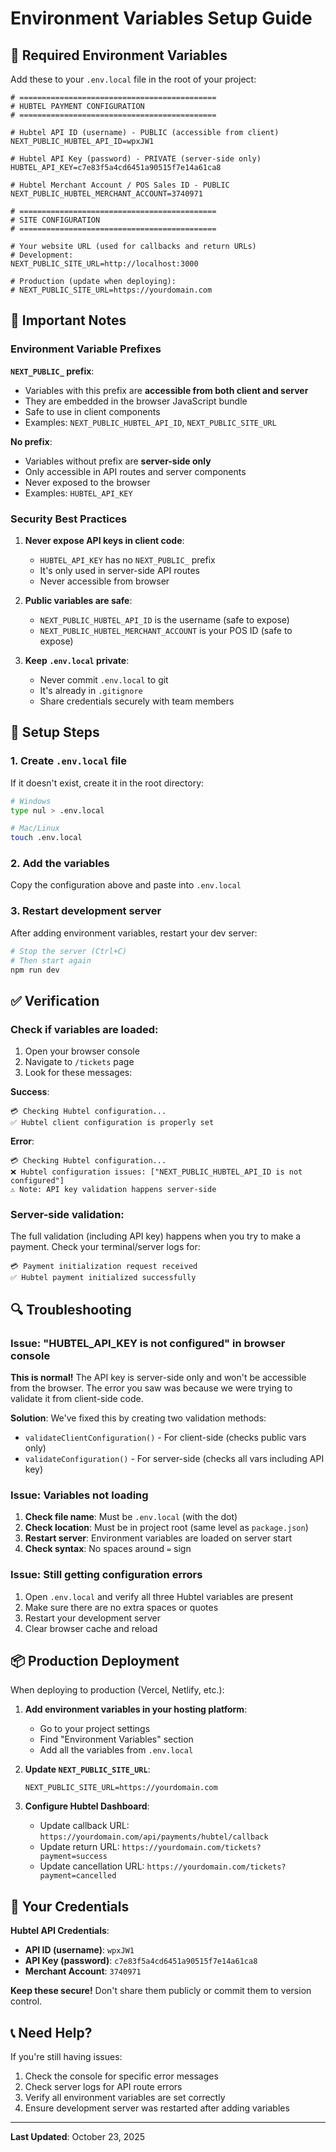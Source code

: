 # Environment Variables Setup Guide

## 🔧 Required Environment Variables

Add these to your `.env.local` file in the root of your project:

```env
# ============================================
# HUBTEL PAYMENT CONFIGURATION
# ============================================

# Hubtel API ID (username) - PUBLIC (accessible from client)
NEXT_PUBLIC_HUBTEL_API_ID=wpxJW1

# Hubtel API Key (password) - PRIVATE (server-side only)
HUBTEL_API_KEY=c7e83f5a4cd6451a90515f7e14a61ca8

# Hubtel Merchant Account / POS Sales ID - PUBLIC
NEXT_PUBLIC_HUBTEL_MERCHANT_ACCOUNT=3740971

# ============================================
# SITE CONFIGURATION
# ============================================

# Your website URL (used for callbacks and return URLs)
# Development:
NEXT_PUBLIC_SITE_URL=http://localhost:3000

# Production (update when deploying):
# NEXT_PUBLIC_SITE_URL=https://yourdomain.com
```

## 📝 Important Notes

### Environment Variable Prefixes

**`NEXT_PUBLIC_` prefix**:
- Variables with this prefix are **accessible from both client and server**
- They are embedded in the browser JavaScript bundle
- Safe to use in client components
- Examples: `NEXT_PUBLIC_HUBTEL_API_ID`, `NEXT_PUBLIC_SITE_URL`

**No prefix**:
- Variables without prefix are **server-side only**
- Only accessible in API routes and server components
- Never exposed to the browser
- Examples: `HUBTEL_API_KEY`

### Security Best Practices

1. **Never expose API keys in client code**:
   - `HUBTEL_API_KEY` has no `NEXT_PUBLIC_` prefix
   - It's only used in server-side API routes
   - Never accessible from browser

2. **Public variables are safe**:
   - `NEXT_PUBLIC_HUBTEL_API_ID` is the username (safe to expose)
   - `NEXT_PUBLIC_HUBTEL_MERCHANT_ACCOUNT` is your POS ID (safe to expose)

3. **Keep `.env.local` private**:
   - Never commit `.env.local` to git
   - It's already in `.gitignore`
   - Share credentials securely with team members

## 🚀 Setup Steps

### 1. Create `.env.local` file

If it doesn't exist, create it in the root directory:

```bash
# Windows
type nul > .env.local

# Mac/Linux
touch .env.local
```

### 2. Add the variables

Copy the configuration above and paste into `.env.local`

### 3. Restart development server

After adding environment variables, restart your dev server:

```bash
# Stop the server (Ctrl+C)
# Then start again
npm run dev
```

## ✅ Verification

### Check if variables are loaded:

1. Open your browser console
2. Navigate to `/tickets` page
3. Look for these messages:

**Success**:
```
💳 Checking Hubtel configuration...
✅ Hubtel client configuration is properly set
```

**Error**:
```
💳 Checking Hubtel configuration...
❌ Hubtel configuration issues: ["NEXT_PUBLIC_HUBTEL_API_ID is not configured"]
⚠️ Note: API key validation happens server-side
```

### Server-side validation:

The full validation (including API key) happens when you try to make a payment. Check your terminal/server logs for:

```
💳 Payment initialization request received
✅ Hubtel payment initialized successfully
```

## 🔍 Troubleshooting

### Issue: "HUBTEL_API_KEY is not configured" in browser console

**This is normal!** The API key is server-side only and won't be accessible from the browser. The error you saw was because we were trying to validate it from client-side code.

**Solution**: We've fixed this by creating two validation methods:
- `validateClientConfiguration()` - For client-side (checks public vars only)
- `validateConfiguration()` - For server-side (checks all vars including API key)

### Issue: Variables not loading

1. **Check file name**: Must be `.env.local` (with the dot)
2. **Check location**: Must be in project root (same level as `package.json`)
3. **Restart server**: Environment variables are loaded on server start
4. **Check syntax**: No spaces around `=` sign

### Issue: Still getting configuration errors

1. Open `.env.local` and verify all three Hubtel variables are present
2. Make sure there are no extra spaces or quotes
3. Restart your development server
4. Clear browser cache and reload

## 📦 Production Deployment

When deploying to production (Vercel, Netlify, etc.):

1. **Add environment variables in your hosting platform**:
   - Go to your project settings
   - Find "Environment Variables" section
   - Add all the variables from `.env.local`

2. **Update `NEXT_PUBLIC_SITE_URL`**:
   ```env
   NEXT_PUBLIC_SITE_URL=https://yourdomain.com
   ```

3. **Configure Hubtel Dashboard**:
   - Update callback URL: `https://yourdomain.com/api/payments/hubtel/callback`
   - Update return URL: `https://yourdomain.com/tickets?payment=success`
   - Update cancellation URL: `https://yourdomain.com/tickets?payment=cancelled`

## 🔐 Your Credentials

**Hubtel API Credentials**:
- **API ID (username)**: `wpxJW1`
- **API Key (password)**: `c7e83f5a4cd6451a90515f7e14a61ca8`
- **Merchant Account**: `3740971`

**Keep these secure!** Don't share them publicly or commit them to version control.

## 📞 Need Help?

If you're still having issues:
1. Check the console for specific error messages
2. Check server logs for API route errors
3. Verify all environment variables are set correctly
4. Ensure development server was restarted after adding variables

---

**Last Updated**: October 23, 2025
